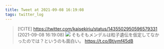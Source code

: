 ```yaml
---
title: Tweet at 2021-09-08 16:19:08
tags: twitter_log
---
```


> [!CITE] https://twitter.com/kaisekiriu/status/1435502950596579331 (2021-09-08 16:19:08)
> ![](https://twitter.com/kaisekiriu/status/1435502950596579331)
> そもそもメンデルは粒子遺伝を仮定してなかったのでは？というのも面白い。
> https://t.co/Btjymf45dB
